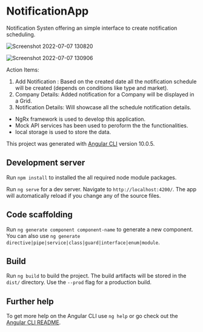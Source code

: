 

# NotificationApp

Notification Systen offering an simple interface to create notification scheduling.

![Screenshot 2022-07-07 130820](https://user-images.githubusercontent.com/108822934/177718769-7ff66588-de7b-49ae-85e8-a8905af8a4bc.png)

![Screenshot 2022-07-07 130906](https://user-images.githubusercontent.com/108822934/177718894-0f688f0d-957f-46af-a4b6-c4491b898183.png)


Action Items:
1. Add Notification : Based on the created date all the notification schedule will be created (depends on conditions like type and market).
2. Company Details: Added notification for a Company will be displayed in a Grid.
3. Notification Details: Will showcase all the schedule notification details.

* NgRx framework is used to develop this application.
* Mock API services has been used to peroform the the functionalities.
* local storage is used to store the data.


This project was generated with [Angular CLI](https://github.com/angular/angular-cli) version 10.0.5.

## Development server
Run `npm install` to installed the all required node module packages.

Run `ng serve` for a dev server. Navigate to `http://localhost:4200/`. The app will automatically reload if you change any of the source files.

## Code scaffolding

Run `ng generate component component-name` to generate a new component. You can also use `ng generate directive|pipe|service|class|guard|interface|enum|module`.

## Build

Run `ng build` to build the project. The build artifacts will be stored in the `dist/` directory. Use the `--prod` flag for a production build.


## Further help

To get more help on the Angular CLI use `ng help` or go check out the [Angular CLI README](https://github.com/angular/angular-cli/blob/master/README.md).

